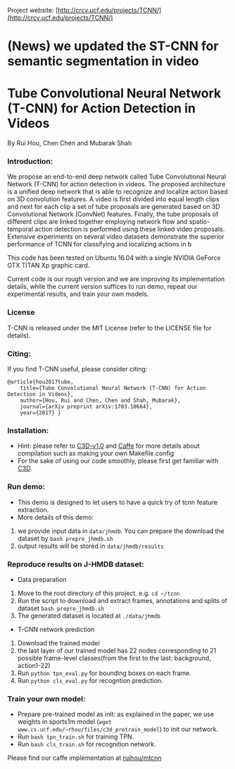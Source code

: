 Project website: [http://crcv.ucf.edu/projects/TCNN/](http://crcv.ucf.edu/projects/TCNN/)
# (News) we updated the ST-CNN for semantic segmentation in video
# Tube Convolutional Neural Network (T-CNN) for Action Detection in Videos

By Rui Hou, Chen Chen and Mubarak Shah

### Introduction:

We propose an end-to-end deep network called Tube Convolutional Neural Network (T-CNN) for action detection in videos. The proposed architecture is a unified deep network that is able to recognize and localize action based on 3D convolution features. A video is first divided into equal length clips and next for each clip a set of tube proposals are generated based on 3D Convolutional Network (ConvNet) features. Finally, the tube proposals of different clips are linked together employing network flow and spatio-temporal action detection is performed using these linked video proposals. Extensive experiments on several video datasets demonstrate the superior performance of TCNN for classifying and localizing actions in b

This code has been tested on Ubuntu 16.04 with a single NVIDIA GeForce GTX TITAN Xp graphic card.

[comment]: # ()
Current code is our rough version and we are improving its implementation details, while the current version suffices to run demo, repeat our experimental results, and train your own models.

### License

T-CNN is released under the MIT License (refer to the LICENSE file for details).

### Citing:

If you find T-CNN useful, please consider citing:

    @article{hou2017tube,
        title={Tube Convolutional Neural Network (T-CNN) for Action Detection in Videos},
        author={Hou, Rui and Chen, Chen and Shah, Mubarak},
        journal={arXiv preprint arXiv:1703.10664},
        year={2017} }
    
### Installation:
- Hint: please refer to [C3D-v1.0](https://github.com/facebook/C3D/tree/master/C3D-v1.0) and [Caffe](https://github.com/BVLC/caffe) for more details about compilation such as making your own Makefile.config
- For the sake of using our code smoothly, please first get familiar with [C3D](https://github.com/facebook/C3D).

### Run demo:
- This demo is designed to let users to have a quick try of tcnn feature extraction.
- More details of this demo:
1. we provide input data in `data/jhmdb`. You can prepare the download the dataset by `bash prepre_jhmdb.sh`
2. output results will be stored in `data/jhmdb/results`

### Reproduce results on J-HMDB dataset:
- Data preparation
1. Move to the root directory of this project. e.g. `cd ~/tcnn`
2. Run the script to download and extract frames, annotations and splits of dataset `bash prepre_jhmdb.sh`
3. The generated dataset is located at `./data/jhmdb`

- T-CNN network prediction
1. Download the trained model
2. the last layer of our trained model has 22 nodes corresponding to 21 possible frame-level classes(from the first to the last: background, action1-22)
3. Run `python tpn_eval.py` for bounding boxes on each frame.
4. Run `python cls_eval.py` for recogntion prediction.

### Train your own model:
- Prepare pre-trained model as init: as explained in the paper, we use weights in sports1m model (`wget www.cs.ucf.edu/~rhou/files/c3d_pretrain_model`) to init our network.
- Run `bash tpn_train.sh` for training TPN.
- Run `bash cls_train.sh` for recognition network.

Please find our caffe implementation at [ruihou/mtcnn](https://github.com/ruihou/mtcnn)

